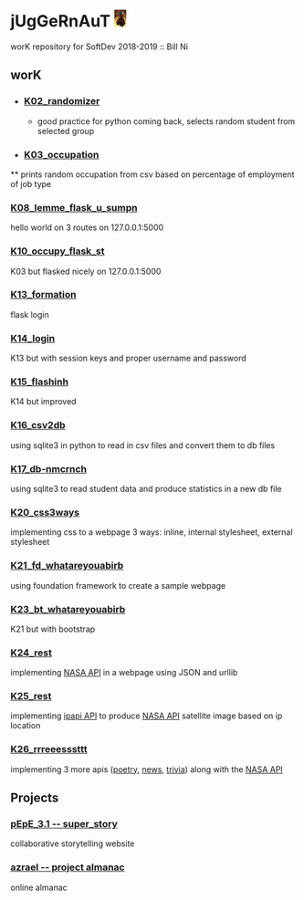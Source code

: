 # jUgGeRnAuT <img src="titlePhoto.jpg" height="30">
worK repository for SoftDev 2018-2019 :: Bill Ni

## worK

* ### [K02_randomizer](https://github.com/bnidevs/jUgGeRnAuT/tree/master/02_randomizer)
  * good practice for python coming back, selects random student from selected group

* ### [K03_occupation](https://github.com/bnidevs/jUgGeRnAuT/tree/master/03_occupation)
** prints random occupation from csv based on percentage of employment of job type

### [K08_lemme_flask_u_sumpn](https://github.com/bnidevs/jUgGeRnAuT/tree/master/08_lemme_flask_u_sumpn)
hello world on 3 routes on 127.0.0.1:5000

### [K10_occupy_flask_st](https://github.com/bnidevs/jUgGeRnAuT/tree/master/10_occupy_flask_st)
K03 but flasked nicely on 127.0.0.1:5000

### [K13_formation](https://github.com/bnidevs/jUgGeRnAuT/tree/master/13_formation)
flask login

### [K14_login](https://github.com/bnidevs/jUgGeRnAuT/tree/master/14_login)
K13 but with session keys and proper username and password

### [K15_flashinh](https://github.com/bnidevs/jUgGeRnAuT/tree/master/15_flashinh)
K14 but improved

### [K16_csv2db](https://github.com/bnidevs/jUgGeRnAuT/tree/master/16_csv2db)
using sqlite3 in python to read in csv files and convert them to db files

### [K17_db-nmcrnch](https://github.com/bnidevs/jUgGeRnAuT/tree/master/17_db-nmcrnch)
using sqlite3 to read student data and produce statistics in a new db file

### [K20_css3ways](https://github.com/bnidevs/jUgGeRnAuT/tree/master/20_css3ways)
implementing css to a webpage 3 ways: inline, internal stylesheet, external stylesheet

### [K21_fd_whatareyouabirb](https://github.com/bnidevs/jUgGeRnAuT/tree/master/21_fd_whatareyouabirb_niB_chiV)
using foundation framework to create a sample webpage

### [K23_bt_whatareyouabirb](https://github.com/bnidevs/jUgGeRnAuT/tree/master/23_bt_whatareyouabirb_niB_chiV)
K21 but with bootstrap

### [K24_rest](https://github.com/bnidevs/jUgGeRnAuT/tree/master/24_rest)
implementing [NASA API](https://api.nasa.gov/index.html) in a webpage using JSON and urllib

### [K25_rest](https://github.com/bnidevs/jUgGeRnAuT/tree/master/25_rest)
implementing [ipapi API](https://ipapi.co/) to produce [NASA API](https://api.nasa.gov/index.html) satellite image based on ip location

### [K26_rrreeesssttt](https://github.com/bnidevs/jUgGeRnAuT/tree/master/26_rrreeesssttt)
implementing 3 more apis ([poetry](https://poemist.github.io/poemist-apidoc/#misc-services), [news](https://newsapi.org/), [trivia](https://opentdb.com/api_config.php)) along with the [NASA API](https://api.nasa.gov/index.html)

## Projects

  ### [pEpE_3.1 -- super_story](https://github.com/JackLu1/pEpE_3.1--LuJ-NiB)
  collaborative storytelling website
  
  ### [azrael -- project almanac](https://github.com/jason-tung/sd_p01)
  online almanac
